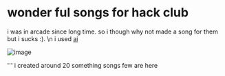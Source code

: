 # wonder ful songs for hack club

i was in arcade since  long time.
so i though why not made a song for them but i sucks :).
\n i used [ai](https://www.udio.com/create)

![image](https://github.com/user-attachments/assets/2fa113a7-52d7-4915-85a2-bead3e944ef3)

'''
i created around 20 something songs few are here
